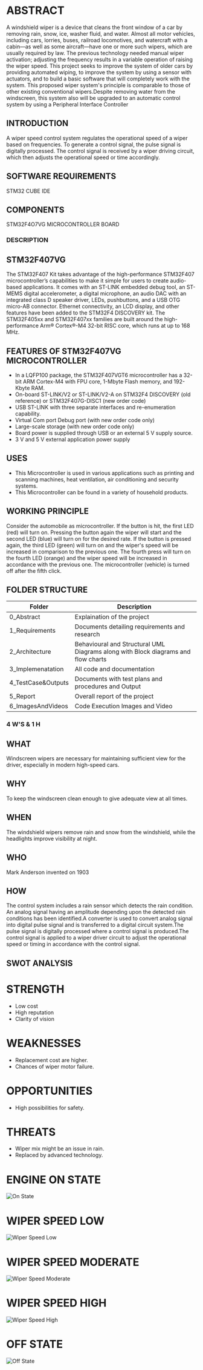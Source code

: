 # ABSTRACT
A windshield wiper is a device that cleans the front window of a car by removing rain, snow, ice, washer fluid, and water. Almost all motor vehicles, including cars, lorries, buses, railroad locomotives, and watercraft with a cabin—as well as some aircraft—have one or more such wipers, which are usually required by law. The previous technology needed manual wiper activation; adjusting the frequency results in a variable operation of raising the wiper speed. This project seeks to improve the system of older cars by providing automated wiping, to improve the system by using a sensor with actuators, and to build a basic software that will completely work with the system. This proposed wiper system's principle is comparable to those of other existing conventional wipers.Despite removing water from the windscreen, this system also will be upgraded to an automatic control system by using a Peripheral Interface Controller
## INTRODUCTION
A wiper speed control system regulates the operational speed of a wiper based on frequencies. To generate a control signal, the pulse signal is digitally processed. The control signal is received by a wiper driving circuit, which then adjusts the operational speed or time accordingly.  
## SOFTWARE REQUIREMENTS
 STM32 CUBE IDE
## COMPONENTS
  STM32F4O7VG MICROCONTROLLER BOARD
### DESCRIPTION
## STM32F407VG
 The STM32F407 Kit takes advantage of the high-performance STM32F407 microcontroller’s capabilities to make it simple for users to create audio-based applications. It comes with an ST-LINK embedded debug tool, an ST-MEMS digital accelerometer, a digital microphone, an audio DAC with an integrated class D speaker driver, LEDs, pushbuttons, and a USB OTG micro-AB connector. Ethernet connectivity, an LCD display, and other features have been added to the STM32F4 DISCOVERY kit. The STM32F405xx and STM32F407xx families are built around the high-performance Arm® Cortex®-M4 32-bit RISC core, which runs at up to 168 MHz.
 ## FEATURES OF STM32F407VG MICROCONTROLLER
  * In a LQFP100 package, the STM32F407VGT6 microcontroller has a 32-bit ARM Cortex-M4 with FPU core, 1-Mbyte Flash memory, and 192-Kbyte RAM.
  * On-board ST-LINK/V2 or ST-LINK/V2-A on STM32F4 DISCOVERY (old reference) or STM32F407G-DISC1 (new order code)
  * USB ST-LINK with three separate interfaces and re-enumeration capability.
  * Virtual Com port Debug port (with new order code only)
  * Large-scale storage (with new order code only)
  * Board power is supplied through USB or an external 5 V supply source.
  * 3 V and 5 V external application power supply
 ## USES
  * This Microcontroller is used in various applications such as printing and scanning machines, heat ventilation, air conditioning and security systems. 
  * This Microcontroller can be found in a variety of household products.
 ## WORKING PRINCIPLE
Consider the automobile as microcontroller. If the button is hit, the first LED (red) will turn on. Pressing the button again the wiper will start and the second LED (blue) will turn on for the desired rate. If the button is pressed again, the third LED (green) will turn on and the wiper's speed will be increased in comparison to the previous one. The fourth press will turn on the fourth LED (orange) and the wiper speed will be increased in accordance with the previous one. The microcontroller (vehicle) is turned off after the fifth click.
## FOLDER STRUCTURE
Folder | Description
-- | --
0_Abstract | Explaination of the project
1_Requirements | Documents detailing requirements and research
2_Architecture	| Behavioural and Structural UML Diagrams along with Block diagrams and flow charts
3_Implemenatation	 | All code and documentation
4_TestCase&Outputs 	| Documents with test plans and procedures and Output
5_Report	| Overall report of the project
6_ImagesAndVideos	| Code Execution Images and Video
 ### 4 W'S & 1 H
 ## WHAT 
  Windscreen wipers are necessary for maintaining sufficient view for the driver, especially in modern high-speed cars.
 ## WHY 
   To keep the windscreen clean enough to give adequate view at all times.
 ## WHEN 
  The windshield wipers remove rain and snow from the windshield, while the headlights improve visibility at night.
 ## WHO 
  Mark Anderson invented on 1903
  ## HOW 
  The control system includes a rain sensor which detects the rain condition. An analog signal having an amplitude depending upon the detected rain conditions has been identified.A converter is used to convert analog signal into digital pulse signal and is transferred to a digital circuit system.The pulse signal is digitally processed where a control signal is produced.The control signal is applied to a wiper driver circuit to adjust the operational speed or timing in accordance with the control signal.
  ## SWOT ANALYSIS
# STRENGTH
* Low cost 
* High reputation
* Clarity of vision 
# WEAKNESSES
* Replacement cost are higher.
* Chances of wiper motor failure.
# OPPORTUNITIES
* High possibilities for safety.
# THREATS
* Wiper mix might be an issue in rain.
* Replaced  by advanced technology.
 # ENGINE ON STATE
![On State](https://user-images.githubusercontent.com/102506896/168283731-5d0fe8f8-adb4-44e3-bbe5-2d58919866f9.jpeg)

# WIPER SPEED LOW
![Wiper Speed Low](https://user-images.githubusercontent.com/102506896/168283885-e1c4bc9d-9e95-4300-b343-73c096f880aa.jpeg)


# WIPER SPEED MODERATE
![Wiper Speed Moderate](https://user-images.githubusercontent.com/102506896/168283952-14b467f5-2990-4449-af99-0183a5eb8a18.jpeg)


# WIPER SPEED HIGH
![Wiper Speed High](https://user-images.githubusercontent.com/102506896/168284084-c9224149-fe34-4623-b9a1-c5b28b3889a6.jpeg)


# OFF STATE
![Off State](https://user-images.githubusercontent.com/102506896/168284158-c73403be-343b-4c40-b289-25b22beb0a83.jpeg)


